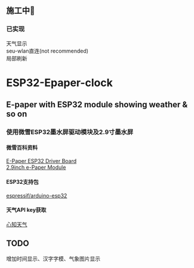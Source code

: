 ## 施工中🚧
### 已实现
天气显示  
seu-wlan直连(not recommended)  
局部刷新  

# ESP32-Epaper-clock  
## E-paper with ESP32 module showing weather &amp; so on  
### 使用微雪ESP32墨水屏驱动模块及2.9寸墨水屏  
#### 微雪百科资料  
[E-Paper ESP32 Driver Board](https://www.waveshare.net/wiki/E-Paper_ESP32_Driver_Board)  
[2.9inch e-Paper Module](https://www.waveshare.net/wiki/2.9inch_e-Paper_Module)  
#### ESP32支持包  
[espressif/arduino-esp32](https://github.com/espressif/arduino-esp32)  
#### 天气API key获取  
[心知天气](https://www.seniverse.com/api)  
## TODO  
增加时间显示、汉字字模、气象图片显示
